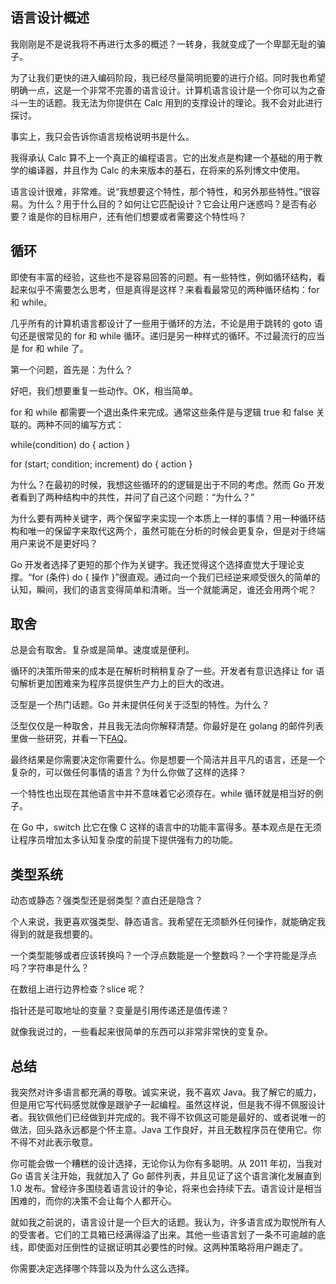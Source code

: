 ## 语言设计概述

我刚刚是不是说我将不再进行太多的概述？一转身，我就变成了一个卑鄙无耻的骗子。

为了让我们更快的进入编码阶段，我已经尽量简明扼要的进行介绍。同时我也希望明确一点，这是一个非常不完善的语言设计。计算机语言设计是一个你可以为之奋斗一生的话题。我无法为你提供在 Calc 用到的支撑设计的理论。我不会对此进行探讨。

事实上，我只会告诉你语言规格说明书是什么。

我得承认 Calc 算不上一个真正的编程语言。它的出发点是构建一个基础的用于教学的编译器，并且作为 Calc 的未来版本的基石，在将来的系列博文中使用。

语言设计很难，非常难。说“我想要这个特性，那个特性，和另外那些特性。”很容易。为什么？用于什么目的？如何让它匹配设计？它会让用户迷惑吗？是否有必要？谁是你的目标用户，还有他们想要或者需要这个特性吗？

## 循环

即使有丰富的经验，这些也不是容易回答的问题。有一些特性，例如循环结构，看起来似乎不需要怎么思考，但是真得是这样？来看看最常见的两种循环结构：for 和 while。

几乎所有的计算机语言都设计了一些用于循环的方法，不论是用于跳转的 goto 语句还是很常见的 for 和 while 循环。递归是另一种样式的循环。不过最流行的应当是 for 和 while 了。

第一个问题，首先是：为什么？

好吧，我们想要重复一些动作。OK，相当简单。

for 和 while 都需要一个退出条件来完成。通常这些条件是与逻辑 true 和 false 关联的。两种不同的编写方式：

while\(condition\) do { action }

for \(start; condition; increment\) do { action }

为什么？在最初的时候，我想这些循环的的逻辑是出于不同的考虑。然而 Go 开发者看到了两种结构中的共性，并问了自己这个问题：“为什么？”

为什么要有两种关键字，两个保留字来实现一个本质上一样的事情？用一种循环结构和唯一的保留字来取代这两个，虽然可能在分析的时候会更复杂，但是对于终端用户来说不是更好吗？

Go 开发者选择了更短的那个作为关键字。我还觉得这个选择直觉大于理论支撑。“for \(条件\) do { 操作 }”很直观。通过向一个我们已经逆来顺受很久的简单的认知，瞬间，我们的语言变得简单和清晰。当一个就能满足，谁还会用两个呢？

## 取舍

总是会有取舍。复杂或是简单。速度或是便利。

循环的决策所带来的成本是在解析时稍稍复杂了一些。开发者有意识选择让 for 语句解析更加困难来为程序员提供生产力上的巨大的改进。

泛型是一个热门话题。Go 并未提供任何关于泛型的特性。为什么？

泛型仅仅是一种取舍，并且我无法向你解释清楚。你最好是在 golang 的邮件列表里做一些研究，并看一下[FAQ](http://golang.org/doc/faq#generics)。

最终结果是你需要决定你需要什么。你是想要一个简洁并且平凡的语言，还是一个复杂的，可以做任何事情的语言？为什么你做了这样的选择？

一个特性也出现在其他语言中并不意味着它必须存在。while 循环就是相当好的例子。

在 Go 中，switch 比它在像 C 这样的语言中的功能丰富得多。基本观点是在无须让程序员增加太多认知复杂度的前提下提供强有力的功能。

## 类型系统

动态或静态？强类型还是弱类型？直白还是隐含？

个人来说，我更喜欢强类型、静态语言。我希望在无须额外任何操作，就能确定我得到的就是我想要的。

一个类型能够或者应该转换吗？一个浮点数能是一个整数吗？一个字符能是浮点吗？字符串是什么？

在数组上进行边界检查？slice 呢？

指针还是可取地址的变量？变量是引用传递还是值传递？

就像我说过的，一些看起来很简单的东西可以非常非常快的变复杂。

## 总结

我突然对许多语言都充满的尊敬。诚实来说，我不喜欢 Java。我了解它的威力，但是用它写代码感觉就像是跟驴子一起编程。虽然这样说，但是我不得不佩服设计者。我钦佩他们已经做到并完成的。我不得不钦佩这可能是最好的、或者说唯一的做法，回头路永远都是个怀主意。Java 工作良好，并且无数程序员在使用它。你不得不对此表示敬意。

你可能会做一个糟糕的设计选择，无论你认为你有多聪明。从 2011 年初，当我对 Go 语言关注开始，我就加入了 Go 邮件列表，并且见证了这个语言演化发展直到 1.0 发布。曾经许多围绕着语言设计的争论，将来也会持续下去。语言设计是相当困难的，而你的决策不会让每个人都开心。

就如我之前说的，语言设计是一个巨大的话题。我认为，许多语言成为取悦所有人的受害者。它们的工具箱已经满得溢了出来。其他一些语言划了一条不可逾越的底线，即使面对压倒性的证据证明其必要性的时候。这两种策略将用户踢走了。

你需要决定选择哪个阵营以及为什么这么选择。

